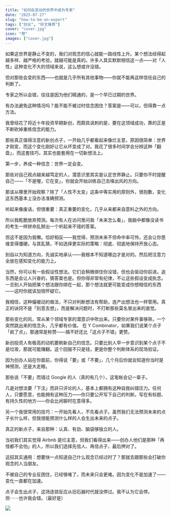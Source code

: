 ```yaml
---
title: "如何在变动的世界中成为专家"
date: "2025-07-27"
slug: "how-to-be-an-expert"
tags: ["创业", "好文推荐"]
cover: "cover.jpg"
icon: "😎"
images: ["cover.jpg"]
---
```

如果这世界是静止不变的，我们对观念的信心就能一路线性上升。某个想法经得起越多样、越严格的考验，就越可能是真的。许多人其实默默相信这一点——对「人性」这种变化不大的领域来说，这么想或许没错。



但对那些会变的东西——也就是几乎所有其他事物——你就不能再这样信任自己的判断了。



专家之所以会错，往往是因为他们精通的，是一个早已过期的世界。



有办法避免这种情况吗？能不能不被过时信念困住？答案是——可以，但得靠一点方法。



我曾经花了将近十年投资早期新创，而颇具讽刺的是，要在这领域成功，靠的正是不断砍掉重练信念的能力。



那些真正值得注意的新创点子，一开始几乎都看起来像烂主意，原因很简单：世界才刚变，而这个变化刚好让它从坏变成了对。我花了很多时间学会分辨这种「翻盘」，而这套技巧，其实也能套用在一切新想法上。



第一步，养成一种信念：世界一定会变。



那些对自己观点越来越笃定的人，潜意识里其实是认定世界静止。只要你不时提醒自己——「不是喔，它在变」，你就会开始训练自己去嗅出风的方向。



那该从哪里开始观察？除了「人性不太变」这条中等实用的原则外，很抱歉，变化这东西基本上没办法准确预测。



听起来像废话，但很重要：真正重要的变化，几乎从来都来自意料之外的方向。



所以我乾脆放弃预测。每次有人在访问里问我「未来怎么看」，我脑中都像没读书的考生一样拼命乱掰出一个听起来不错的答案。



但这不是因为我懒。恰好相反——我觉得，预测未来不但命中率可怜，还会让你思维变得僵硬。与其乱猜，不如选择更实际的策略：彻底、彻底地保持开放心态。



别自以为知道方向，先诚实地承认——我根本不知道哪边才是对的。然后把注意力全放在感知变化的能力上。



当然，你可以有一些假设性想法。它们会稍微绑住你没错，但也会驱动你前进。追东西是会让人兴奋的，猜答案也是。但你得非常有纪律，不让这些假设变成执念。
一旦别人开始把某个想法跟你绑在一起，那个想法就更可能变成你想相信的东西——这时你就该加倍怀疑它。



我相信，这种偏被动的做法，不只对判断想法有帮助，连产出想法也一样管用。真正的诀窍不是「刻意去想」，而是解决问题时，不打断那些莫名冒出来的直觉。



那些变化的风，常从某个领域专家的潜意识中吹出来。只要你对某件事够熟，一个突然跳出来的怪念头，几乎都有价值。
在 Y Combinator，如果我们说某个点子「疯了点」，那通常是称赞——搞不好还比「这点子不错」更赞。



新创投资人有极高的动机要刷新自己的信念。只要比别人早一步意识到某个点子不是垃圾，那就可能赚翻。这个回报不只是钱，更是你整个判断体系的现场验证。



因为创办人站在你面前，你得说「要」或「不要」，几个月后你就会知道你当时是神预测，还是大走眼。



那些说「不要」而错过 Google 的人（真的有几个），这笔帐会记一辈子。



凡是对想法要「下注」而非只评论的人，基本上都拥有这种自我纠错压力。任何人，只要愿意，也能拥有这种压力——你只要公开写下自己的判断。写在有标题、有持久性的地方——你会比闲聊时在意得多。



另一个我很常用的技巧：一开始先看人，不先看点子。虽然我们无法预测未来的点子长什么样，但我很能预测什么样的人会生出未来的点子。



真正的新点子，来自那种：认真、有劲、脑袋够独立的人。



当初我们其实觉得 Airbnb 是烂主意，但我们看得出来——创办人他们是那种「再怪都不会怕」的人，所以我们选择先信人、再信点子，最后押对了。



这招其实通用：想要快一点知道自己什么观念已经过时了？那就去跟那些会打破你观念的人当朋友。



不被自己的专业反困住，已经够难了，而未来只会更难。因为变化不是加速了——变化一直都在加速。



点子会生出点子，这场连锁反应从旧石器时代就没停过。我不认为它会停。
但⋯⋯也许我会错。（最好是）




![](https://prod-files-secure.s3.us-west-2.amazonaws.com/112d0858-5090-4d34-a606-b75eb8d65fd2/46476355-9cf3-4e99-9b7a-3531bc426380/1000202064.png?X-Amz-Algorithm=AWS4-HMAC-SHA256&X-Amz-Content-Sha256=UNSIGNED-PAYLOAD&X-Amz-Credential=ASIAZI2LB466YH3773Q3%2F20250830%2Fus-west-2%2Fs3%2Faws4_request&X-Amz-Date=20250830T181555Z&X-Amz-Expires=3600&X-Amz-Security-Token=IQoJb3JpZ2luX2VjEIL%2F%2F%2F%2F%2F%2F%2F%2F%2F%2FwEaCXVzLXdlc3QtMiJHMEUCIQCMOLjaXlyaNcSzIQ7Ml%2FxD6N%2F7WiKmEZiDo6ZiJJGh3AIgHmz33sQe7%2FLLfMqjZ3ioHFBNGqKSJZhULYGzsbN%2B1gkqiAQI2%2F%2F%2F%2F%2F%2F%2F%2F%2F%2F%2FARAAGgw2Mzc0MjMxODM4MDUiDPJeyzd%2BoTDypSeJxyrcA2UB1k30L1rrSCAjo5%2FvLiz6%2BCUemSH0jcaFKFflrExM5we4%2BHa%2FpXI0h%2BLAxrmWrRlnzYiRYa9eejvtqZYsW9rSpt1sXQ4Zun%2B6OuTgkIXaqZR3E0jQ9XBy4lq8iSKhOf05X9bhDvPX8w030fClvhKvBypN7IZ2y03p0Kr8wpzhsucLND8kGt9naQ4TDNHD9Y1NUL4FInCJ13UeE8PRFvQFkMATaDvfkMoQpM%2F%2FCozMzAkHvOjuhtTo2T%2F%2FpGCFEWz2l3nrXBC7Ui%2BVRBH%2FdgQqLL%2BhtMu3hup33eFN5JMROd6bkDC1z8vPAPKw9mkn%2BbUTR46gfWbrwK3UFBxiAq8rTfA%2B4OJqDKTKTefS2L5z01yBG88jKc3G4ZNlzZbv5d32QQNc5J%2B9cCwNGOOIfM91BKJAwxb6x3FfGQ3w7WNNV0NETxmvkrNgccil1EdNXaP6Y%2FdBiM%2Bs1Oan8yyPSbQNORRJztLK9RzByus%2FJO2HM%2FkMCRysPRXww1OSH2gANen4mFp7qn3eTULqbq0UIYZx%2FlYswDoxrJyRSf5OT3h5kHRrLOReBEj%2Fr9ZNrEU2OUk7i%2BHzUMIF9c1UVU5OL3EoteuAa%2B5Q65wwVl84%2FdHdEEDDqiH7vFA8hlctMPD0zMUGOqUBlHdmVhG2GVAZPIjFR7ox3iR%2FapodQFMNcI3jRoDj9t5QsGOQ80JYZrXJYkUCXeYe7WGo%2B8O3ThlFsSjd9G9Ux4WMHY2CrW%2BvtUth3r1txWFegwXgLvTqQOG1YjEn4RKxdORv1w8ivIKYcX8OJtBeU9wMIKJj%2BwKC2wz9Xf7DEs8jMfT0dsI%2BgerwcvY2ZDeNK7jsUh%2FbaTLsgvQ5ZPtC510EYQPc&X-Amz-Signature=1b63c83400a1e96efc46cebf4ede1d24a6dfeeb8cee4b9cc19cf1c25121a6d51&X-Amz-SignedHeaders=host&x-amz-checksum-mode=ENABLED&x-id=GetObject)

